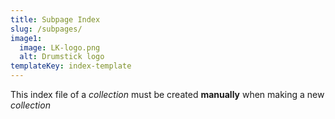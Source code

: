 ```yaml
---
title: Subpage Index
slug: /subpages/
image1:
  image: LK-logo.png
  alt: Drumstick logo
templateKey: index-template
---
```

This index file of a *collection* must be created **manually** when making a new *collection*